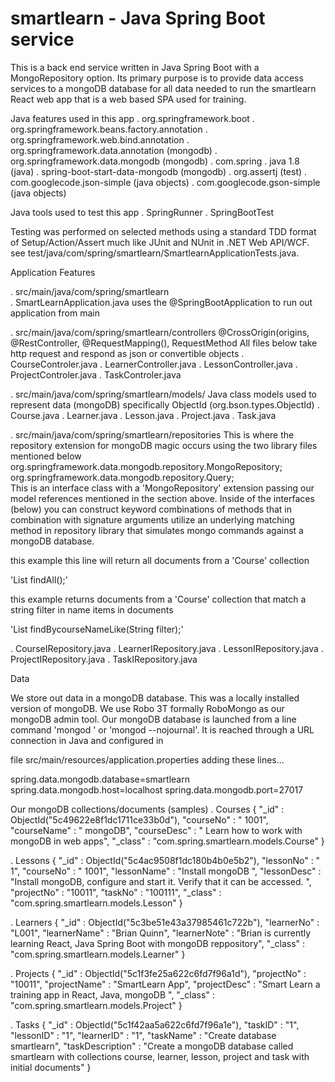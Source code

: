 smartlearn - Java Spring Boot service
=====================================

This is a back end service written in Java Spring Boot
with a MongoRepository option. Its primary purpose is to
provide data access services to a mongoDB database for
all data needed to run the smartlearn React web app that
is a web based SPA used for training. 

Java features used in this app
 . org.springframework.boot
 . org.springframework.beans.factory.annotation
 . org.springframework.web.bind.annotation 
 . org.springframework.data.annotation (mongodb)
 . org.springframework.data.mongodb (mongodb)
 . com.spring
 . java 1.8 (java)
 . spring-boot-start-data-mongodb (mongodb)
 . org.assertj (test)
 . com.googlecode.json-simple (java objects)
 . com.googlecode.gson-simple (java objects)
 
Java tools used to test this app
 . SpringRunner
 . SpringBootTest

Testing was performed on selected methods
using a standard TDD format of Setup/Action/Assert
much like JUnit and NUnit in .NET Web API/WCF. 
see test/java/com/spring/smartlearn/SmartlearnApplicationTests.java.

Application Features

 . src/main/java/com/spring/smartlearn   
   . SmartLearnApplication.java 
    uses the @SpringBootApplication to run out application from main

 . src/main/java/com/spring/smartlearn/controllers
   @CrossOrigin(origins, @RestController, @RequestMapping(), RequestMethod
   All files below take http request and respond as json or convertible objects
   . CourseControler.java
   . LearnerController.java
   . LessonController.java
   . ProjectControler.java
   . TaskControler.java

. src/main/java/com/spring/smartlearn/models/
   Java class models used to represent data (mongoDB)
   specifically ObjectId (org.bson.types.ObjectId)
   . Course.java
   . Learner.java
   . Lesson.java
   . Project.java
   . Task.java  

. src/main/java/com/spring/smartlearn/repositories
  This is where the repository extension for mongoDB magic occurs
  using the two library files mentioned below  
  org.springframework.data.mongodb.repository.MongoRepository;
  org.springframework.data.mongodb.repository.Query;  
  This is an interface class with a 'MongoRepository' extension
  passing our model references mentioned in the section above. 
  Inside of the interfaces (below) you can construct keyword 
  combinations of methods that in combination with signature
  arguments utilize an underlying matching method in repository
  library that simulates mongo commands against a mongoDB database.

  this example this line will return all documents from a 'Course' collection
  
  'List<Course> findAll();'

  this example returns documents from a 'Course' collection that match a string
  filter in name items in documents 
  
  'List<Course> findBycourseNameLike(String filter);' 
 
  . CourseIRepository.java
  . LearnerIRepository.java
  . LessonIRepository.java
  . ProjectIRepository.java
  . TaskIRepository.java

Data

We store out data in a mongoDB database. This was
a locally installed version of mongoDB. We use Robo 3T 
formally RoboMongo as our mongoDB admin tool. Our mongoDB
database is launched from a line command 'mongod ' or 
'mongod --nojournal'. It is reached through a URL connection
in Java and configured in 

file src/main/resources/application.properties
adding these lines...

spring.data.mongodb.database=smartlearn
spring.data.mongodb.host=localhost
spring.data.mongodb.port=27017

Our mongoDB collections/documents (samples)
. Courses
{
    "_id" : ObjectId("5c49622e8f1dc1711ce33b0d"),
    "courseNo" : " 1001",
    "courseName" : " mongoDB",
    "courseDesc" : " Learn how to work with mongoDB in web apps",
    "_class" : "com.spring.smartlearn.models.Course"
}

. Lessons
{
    "_id" : ObjectId("5c4ac9508f1dc180b4b0e5b2"),
    "lessonNo" : " 1",
    "courseNo" : " 1001",
    "lessonName" : "Install mongoDB ",
    "lessonDesc" : "Install mongoDB, configure and start it. Verify that it can be accessed.  ",
    "projectNo" : "10011",
    "taskNo" : "100111",
    "_class" : "com.spring.smartlearn.models.Lesson"
}


. Learners
{
    "_id" : ObjectId("5c3be51e43a37985461c722b"),
    "learnerNo" : "L001",
    "learnerName" : "Brian Quinn",
    "learnerNote" : "Brian is currently learning React, Java Spring Boot with mongoDB reppository",
    "_class" : "com.spring.smartlearn.models.Learner"
}

. Projects
{
    "_id" : ObjectId("5c1f3fe25a622c6fd7f96a1d"),
    "projectNo" : "10011",
    "projectName" : "SmartLearn App",
    "projectDesc" : "Smart Learn a training app in React, Java, mongoDB ",
    "_class" : "com.spring.smartlearn.models.Project"
}

. Tasks
{
    "_id" : ObjectId("5c1f42aa5a622c6fd7f96a1e"),
    "taskID" : "1",
    "lessonID" : "1",
    "learnerID" : "1",
    "taskName" : "Create database smartlearn",
    "taskDescription" : "Create a mongoDB database called smartlearn with collections course, learner, lesson, project and task with initial documents"
}
    


